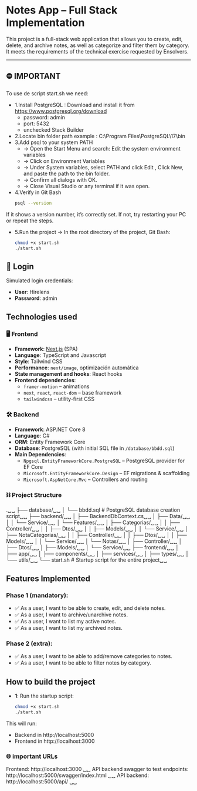# Notes App – Full Stack Implementation

This project is a full-stack web application that allows you to create, edit, delete, and archive notes, as well as categorize and filter them by category. It meets the requirements of the technical exercise requested by Ensolvers.

---

## ⛔ IMPORTANT
To use de script start.sh we need:
- 1.Install PostgreSQL : Download and install it from https://www.postgresql.org/download
    - password: admin
    - port: 5432
    - unchecked Stack Builder 
- 2.Locate bin folder path
    example : C:\Program Files\PostgreSQL\17\bin
- 3.Add psql to your system PATH
    - -> Open the Start Menu and search: Edit the system environment variables
    - -> Click on Environment Variables
    - -> Under System variables, select PATH and click Edit , Click New, and paste the path to the bin folder. 
    - -> Confirm all dialogs with OK.
    - -> Close Visual Studio or any terminal if it was open.
- 4.Verify in Git Bash
    ```bash
    psql --version 
If it shows a version number, it’s correctly set. If not, try restarting your PC or repeat the steps.

- 5.Run the project -> In the root directory of the project, Git Bash:
    ```bash
    chmod +x start.sh
    ./start.sh


## 📝 Login
Simulated login credentials:
- **User**: Hirelens
- **Password**: admin

## Technologies used

### 🖥️ Frontend

- **Framework**: [Next.js](https://nextjs.org/) (SPA)
- **Language**: TypeScript and Javascript
- **Style**: Tailwind CSS
- **Performance**: `next/image`, optimización automática
- **State management and hooks**: React hooks
- **Frontend dependencies**:
    - `framer-motion` – animations
    - `next`, `react`, `react-dom` – base framework
    - `tailwindcss` – utility-first CSS

### 🛠️ Backend

- **Framework**: ASP.NET Core 8
- **Language**: C#
- **ORM**: Entity Framework Core
- **Database**: PostgreSQL (with initial SQL file in `/database/bbdd.sql`)
- **Main Dependencies**:
    - `Npgsql.EntityFrameworkCore.PostgreSQL` – PostgreSQL provider for EF Core
    - `Microsoft.EntityFrameworkCore.Design` – EF migrations & scaffolding
    - `Microsoft.AspNetCore.Mvc` – Controllers and routing

### ⛓ Project Structure
.␣␣
├── database/␣␣
│   └── bbdd.sql # PostgreSQL database creation script␣␣
├── backend/␣␣
│   ├── BackendDbContext.cs␣␣
│   ├── Data/␣␣
│   │   └── Service/␣␣
│   └── Features/␣␣
│       ├── Categorias/␣␣
│       │   ├── Controller/␣␣
│       │   ├── Dtos/␣␣
│       │   ├── Models/␣␣
│       │   └── Service/␣␣
│       ├── NotaCategorias/␣␣
│       │   ├── Controller/␣␣
│       │   ├── Dtos/␣␣
│       │   ├── Models/␣␣
│       │   └── Service/␣␣
│       └── Notas/␣␣
│           ├── Controller/␣␣
│           ├── Dtos/␣␣
│           ├── Models/␣␣
│           └── Service/␣␣
├── frontend/␣␣
│   ├── app/␣␣
│   ├── components/␣␣
│   ├── services/␣␣
│   ├── types/␣␣
│   └── utils/␣␣
└── start.sh # Startup script for the entire project␣␣

## Features Implemented
### Phase 1 (mandatory):
- ✅ As a user, I want to be able to create, edit, and delete notes.
- ✅ As a user, I want to archive/unarchive notes.
- ✅ As a user, I want to list my active notes.
- ✅ As a user, I want to list my archived notes.

### Phase 2 (extra):
- ✅ As a user, I want to be able to add/remove categories to notes.
- ✅ As a user, I want to be able to filter notes by category.

## How to build the project
- **1**: Run the startup script:
    ```bash
    chmod +x start.sh
    ./start.sh


This will run:
- Backend in http://localhost:5000
- Frontend in http://localhost:3000

### 🌐 important URLs 
Frontend: http://localhost:3000 ␣␣
API backend swagger to test endpoints: http://localhost:5000/swagger/index.html ␣␣
API backend: http://localhost:5000/api/ ␣␣


